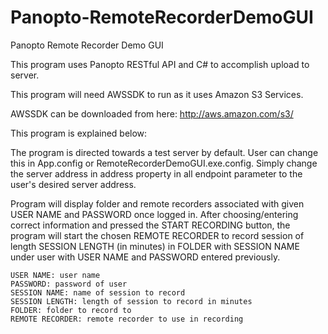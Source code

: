 Panopto-RemoteRecorderDemoGUI
=====================

Panopto Remote Recorder Demo GUI

This program uses Panopto RESTful API and C# to accomplish upload to server.

This program will need AWSSDK to run as it uses Amazon S3 Services.

AWSSDK can be downloaded from here: http://aws.amazon.com/s3/

This program is explained below:

The program is directed towards a test server by default. User can change this in App.config or RemoteRecorderDemoGUI.exe.config. Simply change the server address in address property in all endpoint parameter to the user's desired server address.

Program will display folder and remote recorders associated with given USER NAME and PASSWORD once logged in. After choosing/entering correct information and pressed the START RECORDING button, the program will start the chosen REMOTE RECORDER to record session of length SESSION LENGTH (in minutes) in FOLDER with SESSION NAME under user with USER NAME and PASSWORD entered previously.

	USER NAME: user name
	PASSWORD: password of user
	SESSION NAME: name of session to record
	SESSION LENGTH: length of session to record in minutes
	FOLDER: folder to record to
	REMOTE RECORDER: remote recorder to use in recording
